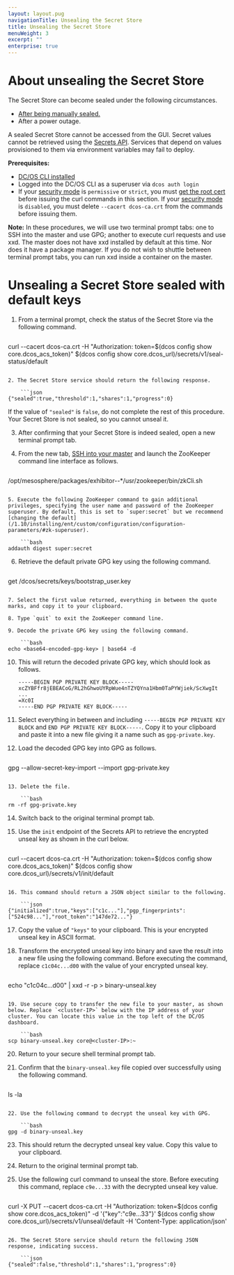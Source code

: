 ```yaml
---
layout: layout.pug
navigationTitle: Unsealing the Secret Store
title: Unsealing the Secret Store
menuWeight: 3
excerpt: ""
enterprise: true
---
```

# About unsealing the Secret Store

The Secret Store can become sealed under the following circumstances.

- [After being manually sealed.](/1.10/security/ent/secrets/seal-store/)
- After a power outage.

A sealed Secret Store cannot be accessed from the GUI. Secret values cannot be retrieved using the [Secrets API](/1.10/security/ent/secrets/secrets-api/). Services that depend on values provisioned to them via environment variables may fail to deploy.

<!--
The procedure for unsealing the Secret Store differs according to the keys used to seal it.

- [Unsealing a Secret Store sealed with default keys](#unseal-def-keys).

- [Unsealing a Secret Store sealed with custom keys](#unseal-cust-keys).
-->

**Prerequisites:**

- [DC/OS CLI installed](/1.10/cli/install/)
- Logged into the DC/OS CLI as a superuser via `dcos auth login`
- If your [security mode](/1.10/security/ent/#security-modes) is `permissive` or `strict`, you must [get the root cert](/1.10/security/ent/tls-ssl/get-cert/) before issuing the curl commands in this section. If your [security mode](/1.10/security/ent/#security-modes) is `disabled`, you must delete `--cacert dcos-ca.crt` from the commands before issuing them.

**Note:** In these procedures, we will use two terminal prompt tabs: one to SSH into the master and use GPG; another to execute curl requests and use xxd. The master does not have xxd installed by default at this time. Nor does it have a package manager. If you do not wish to shuttle between terminal prompt tabs, you can run xxd inside a container on the master.

# <a name="unseal-def-keys"></a>Unsealing a Secret Store sealed with default keys

1. From a terminal prompt, check the status of the Secret Store via the following command.
    
    ```bash
curl --cacert dcos-ca.crt -H "Authorization: token=$(dcos config show core.dcos_acs_token)" $(dcos config show core.dcos_url)/secrets/v1/seal-status/default
```

2. The Secret Store service should return the following response.
    
    ```json
{"sealed":true,"threshold":1,"shares":1,"progress":0}
```

If the value of `"sealed"` is `false`, do not complete the rest of this procedure. Your Secret Store is not sealed, so you cannot unseal it.

3. After confirming that your Secret Store is indeed sealed, open a new terminal prompt tab.

4. From the new tab, [SSH into your master](/1.10/administering-clusters/sshcluster/) and launch the ZooKeeper command line interface as follows.
    
    ```bash
/opt/mesosphere/packages/exhibitor--*/usr/zookeeper/bin/zkCli.sh
```

5. Execute the following ZooKeeper command to gain additional privileges, specifying the user name and password of the ZooKeeper superuser. By default, this is set to `super:secret` but we recommend [changing the default](/1.10/installing/ent/custom/configuration/configuration-parameters/#zk-superuser).
    
    ```bash
addauth digest super:secret
```

6. Retrieve the default private GPG key using the following command.
    
    ```bash
get /dcos/secrets/keys/bootstrap_user.key
```

7. Select the first value returned, everything in between the quote marks, and copy it to your clipboard.

8. Type `quit` to exit the ZooKeeper command line.

9. Decode the private GPG key using the following command.
    
    ```bash
echo <base64-encoded-gpg-key> | base64 -d
```

10. This will return the decoded private GPG key, which should look as follows.
    
        -----BEGIN PGP PRIVATE KEY BLOCK-----
        xcZYBFfr8jEBEACoG/RL2hGhwoUYRpWue4nTZYQYna1Hbm0TaPYWjiek/ScXwgIt
        ...
        =Xc0I
        -----END PGP PRIVATE KEY BLOCK-----
        

11. Select everything in between and including `-----BEGIN PGP PRIVATE KEY BLOCK` and `END PGP PRIVATE KEY BLOCK-----`. Copy it to your clipboard and paste it into a new file giving it a name such as `gpg-private.key`.

12. Load the decoded GPG key into GPG as follows.
    
    ```bash
gpg --allow-secret-key-import --import gpg-private.key
```

13. Delete the file.
    
    ```bash
rm -rf gpg-private.key
```

14. Switch back to the original terminal prompt tab.

15. Use the `init` endpoint of the Secrets API to retrieve the encrypted unseal key as shown in the curl below.
    
    ```bash
curl --cacert dcos-ca.crt -H "Authorization: token=$(dcos config show core.dcos_acs_token)" $(dcos config show core.dcos_url)/secrets/v1/init/default
```

16. This command should return a JSON object similar to the following.
    
    ```json
{"initialized":true,"keys":["c1c..."],"pgp_fingerprints":["524c98..."],"root_token":"147de72..."}
```

17. Copy the value of `"keys"` to your clipboard. This is your encrypted unseal key in ASCII format.

18. Transform the encrypted unseal key into binary and save the result into a new file using the following command. Before executing the command, replace `c1c04c...d00` with the value of your encrypted unseal key.
    
    ```bash
echo "c1c04c...d00" | xxd -r -p > binary-unseal.key
```

19. Use secure copy to transfer the new file to your master, as shown below. Replace `<cluster-IP>` below with the IP address of your cluster. You can locate this value in the top left of the DC/OS dashboard.
    
    ```bash
scp binary-unseal.key core@<cluster-IP>:~
```

20. Return to your secure shell terminal prompt tab.

21. Confirm that the `binary-unseal.key` file copied over successfully using the following command.
    
    ```bash
ls -la
```

22. Use the following command to decrypt the unseal key with GPG.
    
    ```bash
gpg -d binary-unseal.key
```

23. This should return the decrypted unseal key value. Copy this value to your clipboard.

24. Return to the original terminal prompt tab.

25. Use the following curl command to unseal the store. Before executing this command, replace `c9e...33` with the decrypted unseal key value.
    
    ```bash
curl -X PUT --cacert dcos-ca.crt -H "Authorization: token=$(dcos config show core.dcos_acs_token)" -d '{"key":"c9e...33"}' $(dcos config show core.dcos_url)/secrets/v1/unseal/default -H 'Content-Type: application/json'
```

26. The Secret Store service should return the following JSON response, indicating success.
    
    ```json
{"sealed":false,"threshold":1,"shares":1,"progress":0}
```

<!--
# <a name="unseal-cust-keys"></a>Unsealing a Secret Store sealed with custom keys

1. From a terminal prompt, check the status of the Secret Store via the following command.

   ```bash
   curl --cacert dcos-ca.crt -H "Authorization: token=$(dcos config show core.dcos_acs_token)" $(dcos config show core.dcos_url)/secrets/v1/seal-status/default
   ```

1. Check the response to make sure it corresponds to the following.

   ```json
   {"sealed":true,"threshold":1,"shares":1,"progress":0}
   ```

   If the value of `"sealed"` is `false`, do not complete the rest of this procedure. Your Secret Store is not sealed, so you cannot unseal it.

1. Use the `init` endpoint of the Secrets API to retrieve the encrypted unseal key as shown in the curl below.

    ```bash
    curl --cacert dcos-ca.crt -H "Authorization: token=$(dcos config show core.dcos_acs_token)" $(dcos config show core.dcos_url)/secrets/v1/init/default
    ```

1. This command should return a JSON object similar to the following.

    ```json
    {"initialized":true,"keys":["c1c...0700"],"pgp_fingerprints":["9b25...622b"],"root_token":"3fd...a3d"}
    ```

1. Copy the value of `"keys"` to your clipboard. This is your encrypted unseal key in ASCII format.

1. Transform the encrypted unseal key into binary and save the result into a new file using the following command. Before executing the command, replace `c1c...0700` with the value of your encrypted unseal key.

   ```bash
   echo "c1c...0700" | xxd -r -p > binary-unseal.key
   ```

1. Use secure copy to transfer the new file to your master, as shown below. Before executing the command, replace `<master-IP>` with the IP address of the master.

   ``` bash
   scp binary-unseal.key core@<master-IP>:~
   ```

   **Tip:** If you used GPG to generate the custom GPG keypair as described in [Reinitializing the Secret Store with a custom GPG keypair](/1.10/security/ent/secrets/custom-key/) and you have multiple masters, use the IP address of the master that you used to generate the keypair.

1. [SSH into your master](/1.10/administering-clusters/sshcluster/)

1. Confirm that the `binary-unseal.key` file copied over successfully using the following command.

   ```bash
   ls
   ```

1. If your GPG private key is not already loaded into GPG, go ahead and load it now.

   ```bash
   gpg --allow-secret-key-import --import gpg.key
   ```

   **Tip:** If you recently completed the [Reinitializing the Secret Store with your own GPG key](/1.10/security/ent/secrets/custom-key/) procedure, your private key should already be loaded in GPG.

1. Use the following command to decrypt the unseal key with GPG.

   ```bash
   gpg -d binary-unseal.key
   ```

1. GPG should return the decrypted unseal key value. Copy this value to your clipboard.

1. Switch to another terminal prompt tab.

1. Use the following curl command to unseal the store, replacing `bd3e...78c` with the decrypted unseal key value.

    ```bash
    curl -X PUT --cacert dcos-ca.crt -H "Authorization: token=$(dcos config show core.dcos_acs_token)" -d '{"key":"bd3e...78c"}' $(dcos config show core.dcos_url)/secrets/v1/unseal/default -H 'Content-Type: application/json'
    ```

1. It should return the following JSON response, indicating success.

   ```json
   {"sealed":false,"threshold":1,"shares":1,"progress":0}
   ```
-->